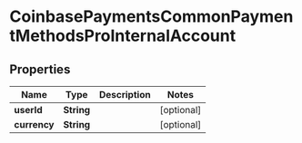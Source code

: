 
# CoinbasePaymentsCommonPaymentMethodsProInternalAccount

## Properties
Name | Type | Description | Notes
------------ | ------------- | ------------- | -------------
**userId** | **String** |  |  [optional]
**currency** | **String** |  |  [optional]



